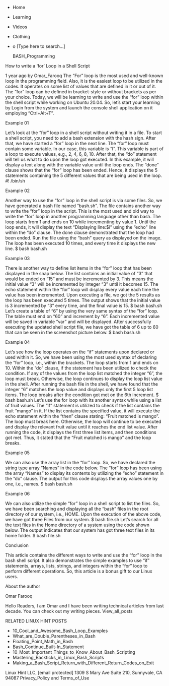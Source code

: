 





















































* Home
* Learning
* Videos
* Clothing
*
  o [Type here to search...]


   BASH_Programming


How to write a ‘for’ Loop in a Shell Script

1 year ago
by Omar_Farooq
The “For” loop is the most used and well-known loop in the programming field.
Also, it is the easiest loop to be utilized in the codes. It operates on some
list of values that are defined in it or out of it.  The “for” loop can be
defined in bracket-style or without brackets as per your choice. Today, we will
be learning to write and use the “for” loop within the shell script while
working on Ubuntu 20.04. So, let’s start your learning by Login from the system
and launch the console shell application on it employing “Ctrl+Alt+T”.

Example 01

Let’s look at the “for” loop in a shell script without writing it in a file. To
start a shell script, you need to add a bash extension with the hash sign.
After that, we have started a “for” loop in the next line. The “for” loop must
contain some variable. In our case, this variable is “I”. This variable is part
of a loop to execute values, e.g., 2, 4, 6, 8, 10. After that, the “do”
statement will tell us what to do upon the loop got executed. In this example,
it will display a text along with the variable value until the loop ends. The
“done” clause shows that the “for” loop has been ended. Hence, it displays the
5 statements containing the 5 different values that are being used in the loop.
#! /bin/sh

Example 02

Another way to use the “for” loop in the shell script is via some files. So, we
have generated a bash file named “bash.sh”. The file contains another way to
write the “for” loop in the script. This is the most used and old way to write
the “for” loop in another programming language other than bash. The loop starts
from 1 and ends on 10 while incrementing by value 1. Until the loop ends, it
will display the text “Displaying line:$i” using the “echo” line within the
“do” clause. The done clause demonstrated that the loop had been ended.
Run the file using the “bash” query as displayed on the image. The loop has
been executed 10 times, and every time it displays the new line.
$ bash bash.sh

Example 03

There is another way to define list items in the “for” loop that has been
displayed in the snap below. The list contains an initial value of “3” that
would be ended on “15” and must be incremented by 3. This means the initial
value “3” will be incremented by integer “3” until it becomes 15. The echo
statement within the “for” loop will display every value each time the value
has been incremented.
Upon executing a file, we got the 5 results as the loop has been executed 5
times. The output shows that the initial value is 3 incremented by “3” every
time, and the final value is 15.
$ bash bash.sh
Let’s create a table of “6” by using the very same syntax of the “for” loop.
The table must end on “60” and increment by “6”. Each incremented value will be
saved in variable “var” and will be displayed.
After successfully executing the updated shell script file, we have got the
table of 6 up to 60 that can be seen in the screenshot picture below.
$ bash bash.sh

Example 04

Let’s see how the loop operates on the “if” statements upon declared or used
within it. So, we have been using the most used syntax of declaring the “for”
loop, i.e., within the brackets. The loop starts from 1 and ends on 10. Within
the “do” clause, if the statement has been utilized to check the condition. If
any of the values from the loop list matched the integer “6”, the loop must
break. Otherwise, the loop continues to display the loop list value in the
shell.
After running the bash file in the shell, we have found that the integer “6”
matches the loop value and displays only the first 5 loop list items. The loop
breaks after the condition got met on the 6th increment.
$ bash bash.sh
Let’s use the for loop with its another syntax while using a list of fruit
values. The “if” statement is utilized to check if the list contains the fruit
“mango” in it. If the list contains the specified value, it will execute the
echo statement within the “then” clause stating: “Fruit matched is mango”. The
loop must break here. Otherwise, the loop will continue to be executed and
display the relevant fruit value until it reaches the end list value.
After running the code, it displays the first three list items, and then
conditions got met. Thus, it stated that the “Fruit matched is mango” and the
loop breaks.

Example 05

We can also use the array list in the “for” loop. So, we have declared the
string type array “Names” in the code below. The “for” loop has been using the
array “Names” to display its contents by utilizing the “echo” statement in the
“do” clause.
The output for this code displays the array values one by one, i.e., names.
$ bash bash.sh

Example 06

We can also utilize the simple “for” loop in a shell script to list the files.
So, we have been searching and displaying all the “bash” files in the root
directory of our system, i.e., HOME.
Upon the execution of the above code, we have got three Files from our system.
$ bash file.sh
Let’s search for all the text files in the Home directory of a system using the
code shown below.
The output indicates that our system has got three text files in its home
folder.
$ bash file.sh

Conclusion

This article contains the different ways to write and use the “for” loop in the
bash shell script. It also demonstrates the simple examples to use “if”
statements, arrays, lists, strings, and integers within the “for” loop to
perform different operations. So, this article is a bonus gift to our Linux
users.


About the author


Omar Farooq

Hello Readers, I am Omar and I have been writing technical articles from last
decade. You can check out my writing pieces.
View_all_posts

RELATED LINUX HINT POSTS


* 10_Cool_and_Awesome_Bash_Loop_Examples
* What_are_Double_Parentheses_in_Bash
* Floating_Point_Math_in_Bash
* Bash_Continue_Built-In_Statement
* 10_Most_Important_Things_to_Know_About_Bash_Scripting
* Mastering_Backticks_in_Linux_Bash_Scripts
* Making_a_Bash_Script_Return_with_Different_Return_Codes_on_Exit

Linux Hint LLC, [email protected]
1309 S Mary Ave Suite 210, Sunnyvale, CA 94087
 Privacy_Policy and Terms_of_Use
